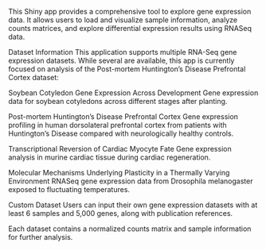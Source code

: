 This Shiny app provides a comprehensive tool to explore gene expression data. It allows users to load and visualize sample information, analyze counts matrices, and explore differential expression results using RNASeq data.

Dataset Information
This application supports multiple RNA-Seq gene expression datasets. While several are available, this app is currently focused on analysis of the Post-mortem Huntington’s Disease Prefrontal Cortex dataset:

Soybean Cotyledon Gene Expression Across Development
Gene expression data for soybean cotyledons across different stages after planting.

Post-mortem Huntington’s Disease Prefrontal Cortex
Gene expression profiling in human dorsolateral prefrontal cortex from patients with Huntington’s Disease compared with neurologically healthy controls.

Transcriptional Reversion of Cardiac Myocyte Fate
Gene expression analysis in murine cardiac tissue during cardiac regeneration.

Molecular Mechanisms Underlying Plasticity in a Thermally Varying Environment
RNASeq gene expression data from Drosophila melanogaster exposed to fluctuating temperatures.

Custom Dataset
Users can input their own gene expression datasets with at least 6 samples and 5,000 genes, along with publication references.

Each dataset contains a normalized counts matrix and sample information for further analysis.
